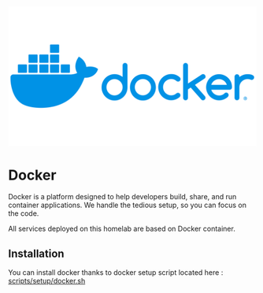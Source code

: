 ![logo](../.media/docker.png)

# Docker

Docker is a platform designed to help developers build, share, and run container applications. We handle the tedious setup, so you can focus on the code.

All services deployed on this homelab are based on Docker container.

## Installation 

You can install docker thanks to docker setup script located here : [scripts/setup/docker.sh](../scripts/setup/docker.sh)
